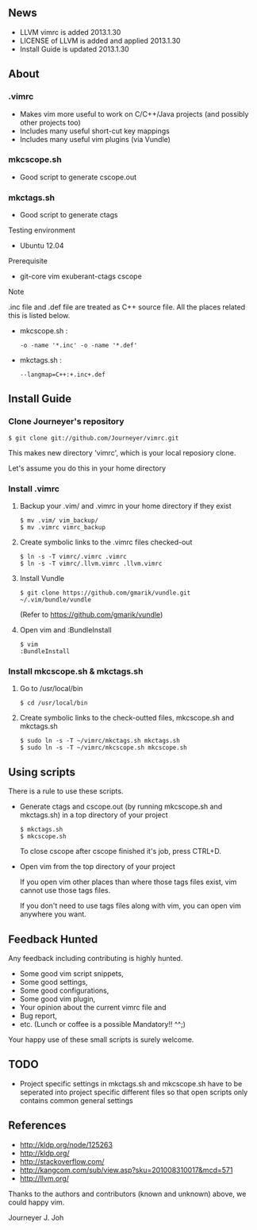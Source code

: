 ## News
- LLVM vimrc is added                     2013.1.30
- LICENSE of LLVM is added and applied    2013.1.30
- Install Guide is updated                2013.1.30

## About

### .vimrc
- Makes vim more useful to work on C/C++/Java projects
  (and possibly other projects too)
- Includes many useful short-cut key mappings
- Includes many useful vim plugins (via Vundle)

### mkcscope.sh
- Good script to generate cscope.out

### mkctags.sh
- Good script to generate ctags

Testing environment
- Ubuntu 12.04

Prerequisite
- git-core vim exuberant-ctags cscope

Note

.inc file and .def file are treated as C++ source file.
All the places related this is listed below.
- mkcscope.sh :
   ```
   -o -name '*.inc' -o -name '*.def'
   ```
- mkctags.sh :
   ```
   --langmap=C++:+.inc+.def
   ```


## Install Guide
### Clone Journeyer's repository
```
$ git clone git://github.com/Journeyer/vimrc.git
```

This makes new directory 'vimrc', which is your local reposiory clone.

Let's assume you do this in your home directory

### Install .vimrc

1. Backup your .vim/ and .vimrc in your home directory if they exist
   ```
   $ mv .vim/ vim_backup/
   $ mv .vimrc vimrc_backup
   ```

2. Create symbolic links to the .vimrc files checked-out

   ```
   $ ln -s -T vimrc/.vimrc .vimrc
   $ ln -s -T vimrc/.llvm.vimrc .llvm.vimrc
   ```

3. Install Vundle

   ```
   $ git clone https://github.com/gmarik/vundle.git ~/.vim/bundle/vundle
   ```

   (Refer to https://github.com/gmarik/vundle)

4. Open vim and :BundleInstall

   ```
   $ vim
   :BundleInstall
   ```


### Install mkcscope.sh & mkctags.sh

1. Go to /usr/local/bin

   ```
   $ cd /usr/local/bin
   ```

2. Create symbolic links to the check-outted files, mkcscope.sh and mkctags.sh

   ```
   $ sudo ln -s -T ~/vimrc/mkctags.sh mkctags.sh
   $ sudo ln -s -T ~/vimrc/mkcscope.sh mkcscope.sh
   ```


## Using scripts

There is a rule to use these scripts.
- Generate ctags and cscope.out (by running mkcscope.sh and mkctags.sh)
  in a top directory of your project
   ```
   $ mkctags.sh
   $ mkcscope.sh
   ```

   To close cscope after cscope finished it's job, press CTRL+D.

- Open vim from the top directory of your project

   If you open vim other places than where those tags files exist,
   vim cannot use those tags files.

   If you don't need to use tags files along with vim,
   you can open vim anywhere you want.

## Feedback Hunted

Any feedback including contributing is highly hunted.
- Some good vim script snippets,
- Some good settings,
- Some good configurations,
- Some good vim plugin,
- Your opinion about the current vimrc file and
- Bug report,
- etc. (Lunch or coffee is a possible Mandatory!! ^^;)

Your happy use of these small scripts is surely welcome.


## TODO
- Project specific settings in mkctags.sh and mkcscope.sh have to be seperated
  into project specific different files so that
  open scripts only contains common general settings

## References

- http://kldp.org/node/125263
- http://kldp.org/
- http://stackoverflow.com/
- http://kangcom.com/sub/view.asp?sku=201008310017&mcd=571
- http://llvm.org/

Thanks to the authors and contributors (known and unknown) above,
we could happy vim.


Journeyer J. Joh

